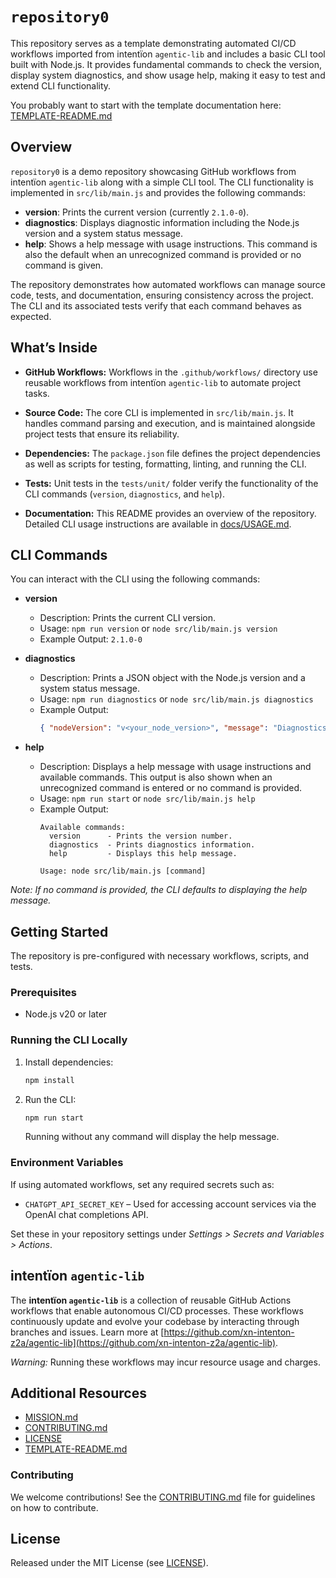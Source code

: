 # `repository0`

This repository serves as a template demonstrating automated CI/CD workflows imported from intentïon `agentic‑lib` and includes a basic CLI tool built with Node.js. It provides fundamental commands to check the version, display system diagnostics, and show usage help, making it easy to test and extend CLI functionality.

You probably want to start with the template documentation here: [TEMPLATE-README.md](https://github.com/xn-intenton-z2a/agentic-lib/blob/main/TEMPLATE-README.md)

## Overview

`repository0` is a demo repository showcasing GitHub workflows from intentïon `agentic‑lib` along with a simple CLI tool. The CLI functionality is implemented in `src/lib/main.js` and provides the following commands:

- **version**: Prints the current version (currently `2.1.0-0`).
- **diagnostics**: Displays diagnostic information including the Node.js version and a system status message.
- **help**: Shows a help message with usage instructions. This command is also the default when an unrecognized command is provided or no command is given.

The repository demonstrates how automated workflows can manage source code, tests, and documentation, ensuring consistency across the project. The CLI and its associated tests verify that each command behaves as expected.

## What’s Inside

- **GitHub Workflows:**
  Workflows in the `.github/workflows/` directory use reusable workflows from intentïon `agentic‑lib` to automate project tasks.

- **Source Code:**
  The core CLI is implemented in `src/lib/main.js`. It handles command parsing and execution, and is maintained alongside project tests that ensure its reliability.

- **Dependencies:**
  The `package.json` file defines the project dependencies as well as scripts for testing, formatting, linting, and running the CLI.

- **Tests:**
  Unit tests in the `tests/unit/` folder verify the functionality of the CLI commands (`version`, `diagnostics`, and `help`).

- **Documentation:**
  This README provides an overview of the repository. Detailed CLI usage instructions are available in [docs/USAGE.md](docs/USAGE.md).

## CLI Commands

You can interact with the CLI using the following commands:

- **version**
  - Description: Prints the current CLI version.
  - Usage: `npm run version` or `node src/lib/main.js version`
  - Example Output: `2.1.0-0`

- **diagnostics**
  - Description: Prints a JSON object with the Node.js version and a system status message.
  - Usage: `npm run diagnostics` or `node src/lib/main.js diagnostics`
  - Example Output:
    ```json
    { "nodeVersion": "v<your_node_version>", "message": "Diagnostics info: all systems operational" }
    ```

- **help**
  - Description: Displays a help message with usage instructions and available commands. This output is also shown when an unrecognized command is entered or no command is provided.
  - Usage: `npm run start` or `node src/lib/main.js help`
  - Example Output:
    ```
    Available commands:
      version      - Prints the version number.
      diagnostics  - Prints diagnostics information.
      help         - Displays this help message.

    Usage: node src/lib/main.js [command]
    ```

_Note: If no command is provided, the CLI defaults to displaying the help message._

## Getting Started

The repository is pre-configured with necessary workflows, scripts, and tests.

### Prerequisites

- Node.js v20 or later

### Running the CLI Locally

1. Install dependencies:

   ```bash
   npm install
   ```

2. Run the CLI:

   ```bash
   npm run start
   ```

   Running without any command will display the help message.

### Environment Variables

If using automated workflows, set any required secrets such as:

- `CHATGPT_API_SECRET_KEY` – Used for accessing account services via the OpenAI chat completions API.

Set these in your repository settings under *Settings > Secrets and Variables > Actions*.

## intentïon `agentic‑lib`

The **intentïon `agentic‑lib`** is a collection of reusable GitHub Actions workflows that enable autonomous CI/CD processes. These workflows continuously update and evolve your codebase by interacting through branches and issues. Learn more at [https://github.com/xn-intenton-z2a/agentic-lib](https://github.com/xn-intenton-z2a/agentic-lib).

*Warning:* Running these workflows may incur resource usage and charges.

## Additional Resources

- [MISSION.md](./MISSION.md)
- [CONTRIBUTING.md](./CONTRIBUTING.md)
- [LICENSE](./LICENSE)
- [TEMPLATE-README.md](https://github.com/xn-intenton-z2a/agentic-lib/blob/main/TEMPLATE-README.md)

### Contributing

We welcome contributions! See the [CONTRIBUTING.md](./CONTRIBUTING.md) file for guidelines on how to contribute.

## License

Released under the MIT License (see [LICENSE](./LICENSE)).

